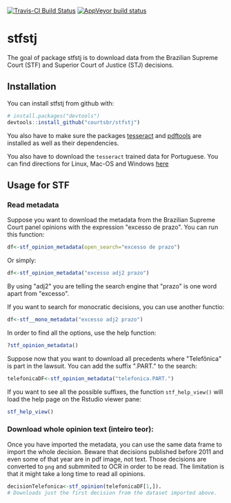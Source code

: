 [![Travis-CI Build Status](https://travis-ci.org/jjesusfilho/stfstj.svg?branch=master)](https://travis-ci.org/jjesusfilho/stfstj) [![AppVeyor build status](https://ci.appveyor.com/api/projects/status/github/jjesusfilho/stfstj?branch=master&svg=true)](https://ci.appveyor.com/project/jjesusfilho/stfstj)

stfstj
======

The goal of package stfstj is to download data from the Brazilian Supreme Court (STF) and Superior Court of Justice (STJ) decisions.

Installation
------------

You can install stfstj from github with:

``` r
# install.packages("devtools")
devtools::install_github("courtsbr/stfstj")
```

You also have to make sure the packages [tesseract](https://github.com/ropensci/tesseract) and [pdftools](https://github.com/ropensci/pdftools) are installed as well as their dependencies.

You also have to download the `tesseract` trained data for Portuguese. You can find directions for Linux, Mac-OS and Windows [here](https://github.com/tesseract-ocr/tesseract/wiki)

Usage for STF
-------------

### Read metadata

Suppose you want to download the metadata from the Brazilian Supreme Court panel opinions with the expression "excesso de prazo". You can run this function:

``` r
df<-stf_opinion_metadata(open_search="excesso de prazo")
```

Or simply:

``` r
df<-stf_opinion_metadata("excesso adj2 prazo")
```

By using "adj2" you are telling the search engine that "prazo" is one word apart from "excesso".

If you want to search for monocratic decisions, you can use another functio:

``` r
df<-stf__mono_metadata("excesso adj2 prazo")
```

In order to find all the options, use the help function:

``` r
?stf_opinion_metadata()
```

Suppose now that you want to download all precedents where "Telefônica" is part in the lawsuit. You can add the suffix ".PART." to the search:

``` r
telefonicaDF<-stf_opinion_metadata("telefonica.PART.")
```

If you want to see all the possible suffixes, the function `stf_help_view()` will load the help page on the Rstudio viewer pane:

``` r
stf_help_view()
```

### Download whole opinion text (inteiro teor):

Once you have imported the metadata, you can use the same data frame to import the whole decision. Beware that decisions published before 2011 and even some of that year are in pdf image, not text. Those decisions are converted to `png` and submmited to OCR in order to be read. The limitation is that it might take a long time to read all opinions.

``` r
decisionTelefonica<-stf_opinion(telefonicaDF[1,]). 
# Downloads just the first decision from the dataset imported above.
```
